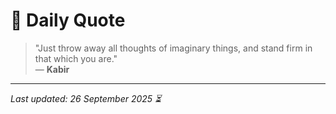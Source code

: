 # 📜 Daily Quote

> "Just throw away all thoughts of imaginary things, and stand firm in that which you are."  
> — **Kabir**

---

_Last updated: 26 September 2025 ⏳_
